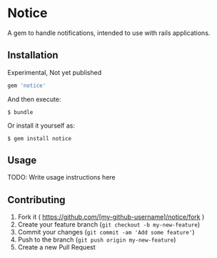# Notice

A gem to handle notifications, intended to use with rails applications.

## Installation

Experimental, Not yet published

```ruby
gem 'notice'
```

And then execute:

    $ bundle

Or install it yourself as:

    $ gem install notice

## Usage

TODO: Write usage instructions here

## Contributing

1. Fork it ( https://github.com/[my-github-username]/notice/fork )
2. Create your feature branch (`git checkout -b my-new-feature`)
3. Commit your changes (`git commit -am 'Add some feature'`)
4. Push to the branch (`git push origin my-new-feature`)
5. Create a new Pull Request
